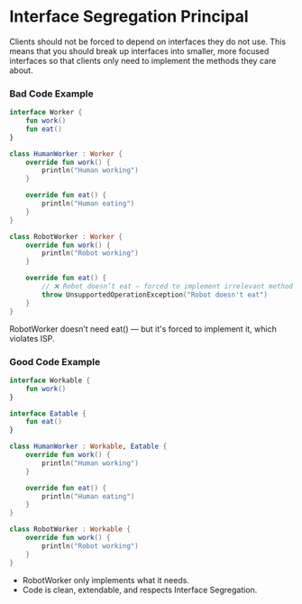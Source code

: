# Interface Segregation Principal


Clients should not be forced to depend on interfaces they do not use. This means that you should break up interfaces into smaller, more focused interfaces so that clients only need to implement the methods they care about.


### Bad Code Example

```kotlin
interface Worker {
    fun work()
    fun eat()
}

class HumanWorker : Worker {
    override fun work() {
        println("Human working")
    }

    override fun eat() {
        println("Human eating")
    }
}

class RobotWorker : Worker {
    override fun work() {
        println("Robot working")
    }

    override fun eat() {
        // ❌ Robot doesn’t eat — forced to implement irrelevant method
        throw UnsupportedOperationException("Robot doesn't eat")
    }
}

```
RobotWorker doesn’t need eat() — but it's forced to implement it, which violates ISP.



### Good Code Example

```kotlin
interface Workable {
    fun work()
}

interface Eatable {
    fun eat()
}

class HumanWorker : Workable, Eatable {
    override fun work() {
        println("Human working")
    }

    override fun eat() {
        println("Human eating")
    }
}

class RobotWorker : Workable {
    override fun work() {
        println("Robot working")
    }
}

```

- RobotWorker only implements what it needs.
- Code is clean, extendable, and respects Interface Segregation.